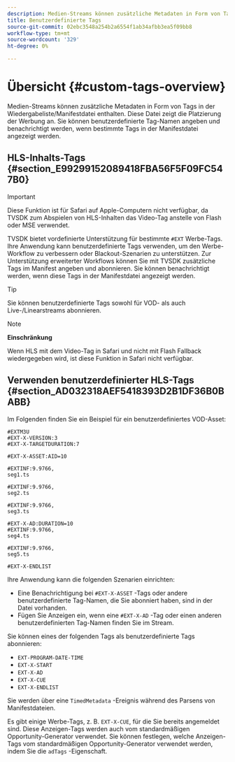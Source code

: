 ```yaml
---
description: Medien-Streams können zusätzliche Metadaten in Form von Tags in der Wiedergabeliste/Manifestdatei enthalten. Diese Datei zeigt die Platzierung der Werbung an. Sie können benutzerdefinierte Tag-Namen angeben und benachrichtigt werden, wenn bestimmte Tags in der Manifestdatei angezeigt werden.
title: Benutzerdefinierte Tags
source-git-commit: 02ebc3548a254b2a6554f1ab34afbb3ea5f09bb8
workflow-type: tm+mt
source-wordcount: '329'
ht-degree: 0%

---
```


# Übersicht {#custom-tags-overview}

Medien-Streams können zusätzliche Metadaten in Form von Tags in der Wiedergabeliste/Manifestdatei enthalten. Diese Datei zeigt die Platzierung der Werbung an. Sie können benutzerdefinierte Tag-Namen angeben und benachrichtigt werden, wenn bestimmte Tags in der Manifestdatei angezeigt werden.

## HLS-Inhalts-Tags {#section_E99299152089418FBA56F5F09FC547B0}

>[!IMPORTANT]
>
>Diese Funktion ist für Safari auf Apple-Computern nicht verfügbar, da TVSDK zum Abspielen von HLS-Inhalten das Video-Tag anstelle von Flash oder MSE verwendet.

TVSDK bietet vordefinierte Unterstützung für bestimmte `#EXT` Werbe-Tags. Ihre Anwendung kann benutzerdefinierte Tags verwenden, um den Werbe-Workflow zu verbessern oder Blackout-Szenarien zu unterstützen. Zur Unterstützung erweiterter Workflows können Sie mit TVSDK zusätzliche Tags im Manifest angeben und abonnieren. Sie können benachrichtigt werden, wenn diese Tags in der Manifestdatei angezeigt werden.

>[!TIP]
>
>Sie können benutzerdefinierte Tags sowohl für VOD- als auch Live-/Linearstreams abonnieren.

>[!NOTE]
>
>**Einschränkung**
>
>Wenn HLS mit dem Video-Tag in Safari und nicht mit Flash Fallback wiedergegeben wird, ist diese Funktion in Safari nicht verfügbar.

## Verwenden benutzerdefinierter HLS-Tags {#section_AD032318AEF5418393D2B1DF36B0BABB}

Im Folgenden finden Sie ein Beispiel für ein benutzerdefiniertes VOD-Asset:

```
#EXTM3U
#EXT-X-VERSION:3
#EXT-X-TARGETDURATION:7
 
#EXT-X-ASSET:AID=10
 
#EXTINF:9.9766,
seg1.ts
 
#EXTINF:9.9766,
seg2.ts
 
#EXTINF:9.9766,
seg3.ts
 
#EXT-X-AD:DURATION=10
#EXTINF:9.9766,
seg4.ts
 
#EXTINF:9.9766,
seg5.ts
 
#EXT-X-ENDLIST
```

Ihre Anwendung kann die folgenden Szenarien einrichten:

* Eine Benachrichtigung bei `#EXT-X-ASSET` -Tags oder andere benutzerdefinierte Tag-Namen, die Sie abonniert haben, sind in der Datei vorhanden.
* Fügen Sie Anzeigen ein, wenn eine `#EXT-X-AD` -Tag oder einen anderen benutzerdefinierten Tag-Namen finden Sie im Stream.

Sie können eines der folgenden Tags als benutzerdefinierte Tags abonnieren:

* `EXT-PROGRAM-DATE-TIME`
* `EXT-X-START`
* `EXT-X-AD`
* `EXT-X-CUE`
* `EXT-X-ENDLIST`

Sie werden über eine `TimedMetadata` -Ereignis während des Parsens von Manifestdateien.

Es gibt einige Werbe-Tags, z. B. `EXT-X-CUE`, für die Sie bereits angemeldet sind. Diese Anzeigen-Tags werden auch vom standardmäßigen Opportunity-Generator verwendet. Sie können festlegen, welche Anzeigen-Tags vom standardmäßigen Opportunity-Generator verwendet werden, indem Sie die `adTags` -Eigenschaft.
